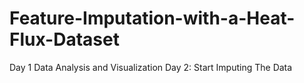# Feature-Imputation-with-a-Heat-Flux-Dataset
Day 1 Data Analysis and Visualization
Day 2: Start Imputing The Data
